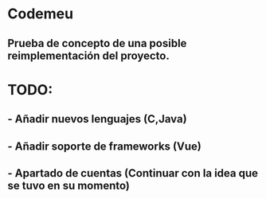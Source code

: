 # Codemeu

## Prueba de concepto de una posible reimplementación del proyecto.
# TODO:
## - Añadir nuevos lenguajes (C,Java)
## - Añadir soporte de frameworks (Vue)
## - Apartado de cuentas (Continuar con la idea que se tuvo en su momento)